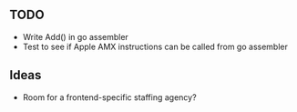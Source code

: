 ## TODO

- Write Add() in go assembler
- Test to see if Apple AMX instructions can be called from
  go assembler

## Ideas

- Room for a frontend-specific staffing agency?
